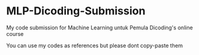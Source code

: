 # MLP-Dicoding-Submission
My code submission for Machine Learning untuk Pemula Dicoding's online course

You can use my codes as references but please dont copy-paste them
